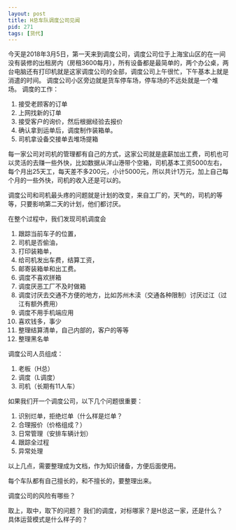 ```yaml
---
layout: post
title: H总车队调度公司见闻
pid: 271
tags: [货代]
---
```


今天是2018年3月5日，第一天来到调度公司，调度公司位于上海宝山区的在一间没有装修的出租房内（房租3600每月），所有设备都是最简单的，两个办公桌，两台电脑还有打印机就是这家调度公司的全部，调度公司上午很忙，下午基本上就是消遣的时间。
调度公司小区旁边就是货车停车场，停车场的不远处就是一个堆场。
调度的工作：
1. 接受老顾客的订单
2. 上网找新的订单
3. 接受客户的询价，然后根据经验去报价
4. 确认拿到运单后，调度制作装箱单。
5. 司机拿设备交接单去堆场提箱

每一家公司对司机的管理都有自己的方式，这家公司就是底薪加出工费，司机也可以灵活的去赚一些外快，比如数据从洋山港带个空箱，司机基本工资5000左右，每个月出25天工，每天差不多200元，小计5000元，所以共计1万元，加上自己每个月的一些外快，司机的收入还是可以的。

调度公司和司机最头疼的问题就是计划的改变，来自工厂的，天气的，司机的等等，只要影响第二天的计划，他们都讨厌。

在整个过程中，我们发现司机调度会
1. 跟踪当前车子的位置，
2. 司机是否偷油，
3. 打印装箱单，
4. 给司机发出车费，结算工资，
5. 邮寄装箱单和出工费。
6. 调度不喜欢拼箱
7. 调度厌恶工厂不及时做箱
8. 调度讨厌去交通不方便的地方，比如苏州木渎（交通各种限制）讨厌过江（过江有额外费用）
9. 调度不用手机端应用
10. 喜欢钱多，事少
11. 整理结算清单，自己内部的，客户的等等
12. 整理黑名单

调度公司人员组成：
1. 老板（H总）
2. 调度（L调度）
3. 司机（长期有11人车）

如果我们开一个调度公司，以下几个问题很重要：
1. 识别烂单，拒绝烂单（什么样是烂单？
2. 合理报价（价格组成？）
3. 日常管理（安排车辆计划）
4. 跟踪全过程
5. 异常处理

以上几点，需要整理成为文档，作为知识储备，方便后面使用。

每个车队都有自己擅长的，和不擅长的，要整理出来。

调度公司的风险有哪些？

取上，取中，取下的问题？
我们的调度，对标哪家？是H总这一家，还是什么？具体运营模式是什么样子的？
